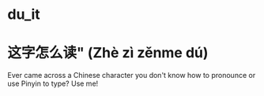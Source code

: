 # du_it
# 这字怎么读" (Zhè zì zěnme dú)
Ever came across a Chinese character you don't know how to pronounce or use Pinyin to type? Use me!
